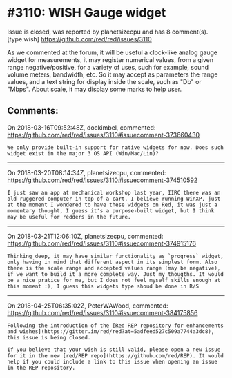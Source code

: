 
#3110: WISH Gauge widget
================================================================================
Issue is closed, was reported by planetsizecpu and has 8 comment(s).
[type.wish]
<https://github.com/red/red/issues/3110>

As we commented at the forum, it will be useful a clock-like analog gauge widget for measurements, it may register numerical values, from a given range negative/positive, for a variety of uses, such for example, sound volume meters, bandwidth, etc. So it may accept as parameters the range values, and a text string for display inside the scale, such as "Db" or "Mbps". About scale, it may display some marks to help user.


Comments:
--------------------------------------------------------------------------------

On 2018-03-16T09:52:48Z, dockimbel, commented:
<https://github.com/red/red/issues/3110#issuecomment-373660430>

    We only provide built-in support for native widgets for now. Does such widget exist in the major 3 OS API (Win/Mac/Lin)?

--------------------------------------------------------------------------------

On 2018-03-20T08:14:34Z, planetsizecpu, commented:
<https://github.com/red/red/issues/3110#issuecomment-374510592>

    I just saw an app at mechanical workshop last year, IIRC there was an old ruggered computer in top of a cart, I believe running WinXP, just at the moment I wondered to have these widgets on Red, it was just a momentary thought, I guess it's a purpose-built widget, but I think may be useful for redders in the future.

--------------------------------------------------------------------------------

On 2018-03-21T12:06:10Z, planetsizecpu, commented:
<https://github.com/red/red/issues/3110#issuecomment-374915176>

    Thinking deep, it may have similar functionality as `progress` widget, only having in mind that different aspect in its simplest form. Also there is the scale range and accepted values range (may be negative), if we want to build it a more complete way. Just my thougths. It would be a nice pratice for me, but I does not feel myself skills enough at this moment :), I guess this widgets type shoud be done in R/S

--------------------------------------------------------------------------------

On 2018-04-25T06:35:02Z, PeterWAWood, commented:
<https://github.com/red/red/issues/3110#issuecomment-384175856>

    Following the introduction of the [Red REP repository for enhancements and wishes](https://gitter.im/red/red?at=5adfeed527c509a7744a3dc8), this issue is being closed.
    
    If you believe that your wish is still valid, please open a new issue for it in the new [red/REP repo](https://github.com/red/REP). It would help if you could include a link to this issue when opening an issue in the REP repository.

